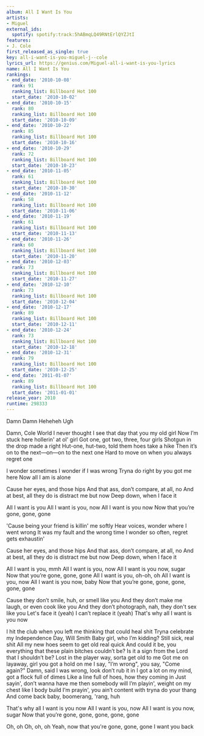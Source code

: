 ```yaml
---
album: All I Want Is You
artists:
- Miguel
external_ids:
  spotify: spotify:track:5hABmqLQ49RNtErlQYZJtI
features:
- J. Cole
first_released_as_single: true
key: all-i-want-is-you-miguel-j--cole
lyrics_url: https://genius.com/Miguel-all-i-want-is-you-lyrics
name: All I Want Is You
rankings:
- end_date: '2010-10-08'
  rank: 91
  ranking_list: Billboard Hot 100
  start_date: '2010-10-02'
- end_date: '2010-10-15'
  rank: 80
  ranking_list: Billboard Hot 100
  start_date: '2010-10-09'
- end_date: '2010-10-22'
  rank: 85
  ranking_list: Billboard Hot 100
  start_date: '2010-10-16'
- end_date: '2010-10-29'
  rank: 72
  ranking_list: Billboard Hot 100
  start_date: '2010-10-23'
- end_date: '2010-11-05'
  rank: 61
  ranking_list: Billboard Hot 100
  start_date: '2010-10-30'
- end_date: '2010-11-12'
  rank: 58
  ranking_list: Billboard Hot 100
  start_date: '2010-11-06'
- end_date: '2010-11-19'
  rank: 61
  ranking_list: Billboard Hot 100
  start_date: '2010-11-13'
- end_date: '2010-11-26'
  rank: 60
  ranking_list: Billboard Hot 100
  start_date: '2010-11-20'
- end_date: '2010-12-03'
  rank: 73
  ranking_list: Billboard Hot 100
  start_date: '2010-11-27'
- end_date: '2010-12-10'
  rank: 73
  ranking_list: Billboard Hot 100
  start_date: '2010-12-04'
- end_date: '2010-12-17'
  rank: 89
  ranking_list: Billboard Hot 100
  start_date: '2010-12-11'
- end_date: '2010-12-24'
  rank: 73
  ranking_list: Billboard Hot 100
  start_date: '2010-12-18'
- end_date: '2010-12-31'
  rank: 79
  ranking_list: Billboard Hot 100
  start_date: '2010-12-25'
- end_date: '2011-01-07'
  rank: 89
  ranking_list: Billboard Hot 100
  start_date: '2011-01-01'
release_year: 2010
runtime: 298333
---
```

Damn
Damn
Heheheh
Ugh


Damn, Cole World
I never thought I see that day that you my old girl
Now I’m stuck here hollerin' at ol' girl
Got one, got two, three, four girls
Shotgun in the drop made a right
Hut-one, hut-two, told them hoes take a hike
Then it’s on to the next—on—on to the next one
Hard to move on when you always regret one


I wonder sometimes
I wonder if I was wrong
Tryna do right by you got me here
Now all I am is alone


Cause her eyes, and those hips
And that ass, don’t compare, at all, no
And at best, all they do is distract me but now
Deep down, when I face it


All I want is you
All I want is you, now
All I want is you now
Now that you’re gone, gone, gone


'Cause being your friend is killin' me softly
Hear voices, wonder where I went wrong
It was my fault and the wrong time
I wonder so often, regret gets exhaustin'


Cause her eyes, and those hips
And that ass, don’t compare, at all, no
And at best, all they do is distract me but now
Deep down, when I face it


All I want is you, mmh
All I want is you, now
All I want is you now, sugar
Now that you’re gone, gone, gone
All I want is you, oh-oh, oh
All I want is you, now
All I want is you now, baby
Now that you’re gone, gone, gone, gone, gone


Cause they don’t smile, huh, or smell like you
And they don’t make me laugh, or even cook like you
And they don’t photograph, nah, they don't sex like you
Let's face it (yeah) I can’t replace it (yeah)
That's why all I want is you now


I hit the club when you left me thinking that could heal shit
Tryna celebrate my Independence Day, Will Smith
Baby girl, who I’m kidding? Still sick, real shit
All my new hoes seem to get old real quick
And could it be, you everything that these plain bitches couldn’t be?
Is it a sign from the Lord that I shouldn’t be?
Lost in the player way, sorta get old to me
Got me on layaway, girl you got a hold on me
I say, "I’m wrong", you say, "Come again?"
Damn, said I was wrong, look don’t rub it in
I got a lot on my mind, got a flock full of dimes
Like a line full of hoes, how they coming in
Just sayin', don’t wanna have me then somebody will
I’m playin', weight on my chest like I body build
I’m prayin', you ain’t content with tryna do your thang
And come back baby, boomerang, 'rang, huh


That's why all I want is you now
All I want is you, now
All I want is you now, sugar
Now that you’re gone, gone, gone, gone, gone


Oh, oh
Oh, oh, oh
Yeah, now that you're gone, gone, gone
I want you back
